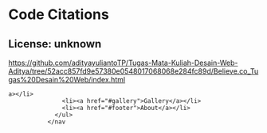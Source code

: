 # Code Citations

## License: unknown
https://github.com/adityayuliantoTP/Tugas-Mata-Kuliah-Desain-Web-Aditya/tree/52acc857fd9e57380e0548017068068e284fc89d/Believe.co_Tugas%20Desain%20Web/index.html

```
a></li>
               <li><a href="#gallery">Gallery</a></li>
               <li><a href="#footer">About</a></li>
             </ul>
           </nav
```

